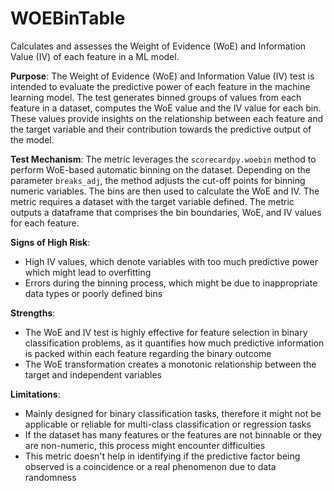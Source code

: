 # WOEBinTable

Calculates and assesses the Weight of Evidence (WoE) and Information Value (IV) of each feature in a ML model.

**Purpose**: The Weight of Evidence (WoE) and Information Value (IV) test is intended to evaluate the predictive
power of each feature in the machine learning model. The test generates binned groups of values from each feature
in a dataset, computes the WoE value and the IV value for each bin. These values provide insights on the
relationship between each feature and the target variable and their contribution towards the predictive output of
the model.

**Test Mechanism**: The metric leverages the `scorecardpy.woebin` method to perform WoE-based automatic binning on
the dataset. Depending on the parameter `breaks_adj`, the method adjusts the cut-off points for binning numeric
variables. The bins are then used to calculate the WoE and IV. The metric requires a dataset with the target
variable defined. The metric outputs a dataframe that comprises the bin boundaries, WoE, and IV values for each
feature.

**Signs of High Risk**:
- High IV values, which denote variables with too much predictive power which might lead to overfitting
- Errors during the binning process, which might be due to inappropriate data types or poorly defined bins

**Strengths**:
- The WoE and IV test is highly effective for feature selection in binary classification problems, as it quantifies
how much predictive information is packed within each feature regarding the binary outcome
- The WoE transformation creates a monotonic relationship between the target and independent variables

**Limitations**:
- Mainly designed for binary classification tasks, therefore it might not be applicable or reliable for multi-class
classification or regression tasks
- If the dataset has many features or the features are not binnable or they are non-numeric, this process might
encounter difficulties
- This metric doesn't help in identifying if the predictive factor being observed is a coincidence or a real
phenomenon due to data randomness